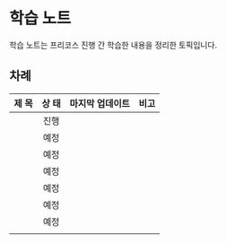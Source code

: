 # 학습 노트

학습 노트는 프리코스 진행 간 학습한 내용을 정리한 토픽입니다.

## 차례


| 제 목                                     | 상 태 | 마지막 업데이트 | 비고 |
|:----------------------------------------|:---:|:--------:|:--:|
| [](01-WriterSide로-개발-문서-배포하기.md)        | 진행  |          |    |
| [](02-Git-VCS-Github.md)                | 예정  |          |    |
| [](03-TDD는-객체-지향-설계-방법.md)              | 예정  |          |    |
| [](04-미션에-도움되는-Java-String-클래스와-메서드.md) | 예정  |          |    |
| [](05-Java-예외-처리.md)                    | 예정  |          |    |
| [](06-유스케이스와-도메인.md)                    | 예정  |          |    |
| [](07-Mermaid를-이용한-다이어그램-그리기.md)        | 예정  |          |    |
|                                         |     |          |    |
